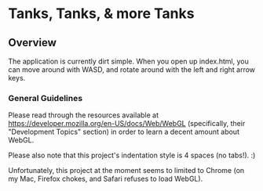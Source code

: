# Tanks, Tanks, & more Tanks

## Overview

The application is currently dirt simple. When you open up index.html, you can move around with WASD,
and rotate around with the left and right arrow keys.

### General Guidelines

Please read through the resources available at https://developer.mozilla.org/en-US/docs/Web/WebGL
(specifically, their "Development Topics" section) in order to learn a decent amount about WebGL.

Please also note that this project's indentation style is 4 spaces (no tabs!). :)

Unfortunately, this project at the moment seems to limited to Chrome (on my Mac, Firefox chokes,
and Safari refuses to load WebGL).
